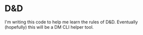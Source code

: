 # D&D

I'm writing this code to help me learn the rules of D&D. Eventually (hopefully)
this will be a DM CLI helper tool.
